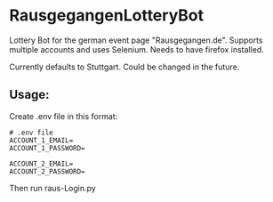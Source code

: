 # RausgegangenLotteryBot

Lottery Bot for the german event page "Rausgegangen.de". Supports multiple accounts and uses Selenium. Needs to have firefox installed.

Currently defaults to Stuttgart. Could be changed in the future.

## Usage:
Create .env file in this format:
```
# .env file
ACCOUNT_1_EMAIL=
ACCOUNT_1_PASSWORD=

ACCOUNT_2_EMAIL=
ACCOUNT_2_PASSWORD=
```
Then run raus-Login.py

